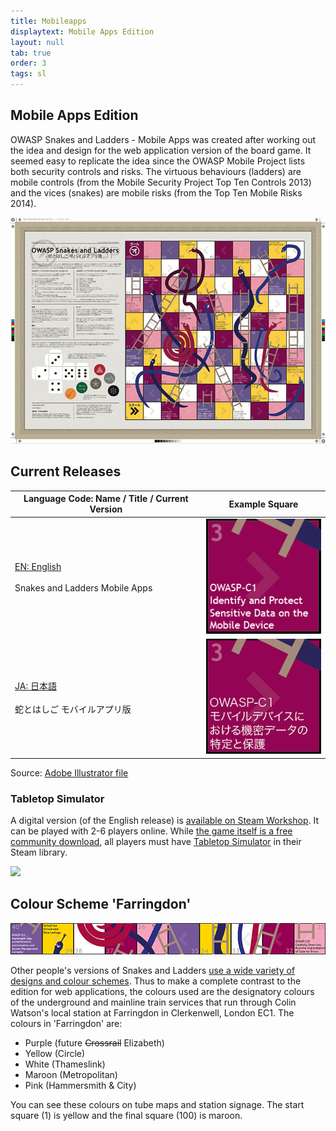 ```yaml
---
title: Mobileapps
displaytext: Mobile Apps Edition
layout: null
tab: true
order: 3
tags: sl
---
```


## Mobile Apps Edition

OWASP Snakes and Ladders - Mobile Apps was created after working out the idea and design for the web application version of the board game. It seemed easy to replicate the idea since the OWASP Mobile Project lists both security controls and risks. The virtuous behaviours (ladders) are mobile controls (from the Mobile Security Project Top Ten Controls 2013) and the vices (snakes) are mobile risks (from the Top Ten Mobile Risks 2014).

![Overview image of the JA version of OWASP Snakes and Ladders](assets/images/Osn-poster-mob-ja.jpg)

## Current Releases

Language Code: Name / Title / Current Version | Example Square
------------ | ------ 
[EN: English](https://github.com/OWASP/www-project-snakes-and-ladders/tree/master/assets/files/mob/EN)<br/><br/>Snakes and Ladders Mobile Apps | [![EN](assets/images/Osn-mobapp-EN.png)](https://github.com/OWASP/www-project-snakes-and-ladders/tree/master/assets/files/mob/EN)
[JA: 日本語](https://github.com/OWASP/www-project-snakes-and-ladders/tree/master/assets/files/mob/JA)<br/><br/>蛇とはしご モバイルアプリ版 | [![JA](assets/images/Osn-mobapp-JA.png)](https://github.com/OWASP/www-project-snakes-and-ladders/tree/master/assets/files/mob/JA)

Source: [Adobe Illustrator file](https://github.com/OWASP/www-project-snakes-and-ladders/tree/master/assets/files/mob)

### Tabletop Simulator

A digital version (of the English release) is [available on Steam Workshop](https://steamcommunity.com/sharedfiles/filedetails/?id=1969196030). It can be played with 2-6 players online. While [the game itself is a free community download](https://steamcommunity.com/sharedfiles/filedetails/?id=1969196030), all players must have [Tabletop Simulator](https://store.steampowered.com/app/286160/Tabletop_Simulator/) in their Steam library.

![](https://steamuserimages-a.akamaihd.net/ugc/770613072982577283/419067818E622DA505DCDD2FFF7BE20AD6BEB630/)

## Colour Scheme 'Farringdon'

![One row slice of the board showing the colours in use](assets/images/Snakes_and_ladders_mobapp-mini-banner.png)

Other people's versions of Snakes and Ladders [use a wide variety of designs and colour schemes](https://duckduckgo.com/?q=snakes+and+ladders+board+game&t=h_&iax=images&ia=images). Thus to make a complete contrast to the edition for web applications, the colours used are the designatory colours of the underground and mainline train services that run through Colin Watson's local station at Farringdon in Clerkenwell, London EC1. The colours in 'Farringdon' are:

* Purple (future ~~Crossrail~~ Elizabeth)
* Yellow (Circle)
* White (Thameslink)
* Maroon (Metropolitan)
* Pink (Hammersmith & City)

You can see these colours on tube maps and station signage. The start square (1) is yellow and the final square (100) is maroon.
